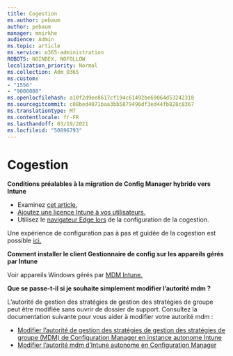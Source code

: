 ```yaml
---
title: Cogestion
ms.author: pebaum
author: pebaum
manager: mnirkhe
audience: Admin
ms.topic: article
ms.service: o365-administration
ROBOTS: NOINDEX, NOFOLLOW
localization_priority: Normal
ms.collection: Adm_O365
ms.custom:
- "1556"
- "9000080"
ms.openlocfilehash: a10f2d9ee8617cf194c61492be69064d53242318
ms.sourcegitcommit: c08bed4071baa3bb5879496df3ed44fb828c8367
ms.translationtype: MT
ms.contentlocale: fr-FR
ms.lasthandoff: 03/19/2021
ms.locfileid: "50896793"
---
```

# <a name="co-management"></a>Cogestion

**Conditions préalables à la migration de Config Manager hybride vers Intune**

- Examinez [cet article.](https://docs.microsoft.com/mem/configmgr/mdm/understand/what-happened-to-hybrid)
- [Ajoutez une licence Intune à vos utilisateurs.](https://docs.microsoft.com/mem/intune/fundamentals/licenses-assign)
- Utilisez le [navigateur Edge lors](https://www.microsoft.com/edge) de la configuration de la cogestion.

Une expérience de configuration pas à pas et guidée de la cogestion est possible [ici.](https://admin.microsoft.com/AdminPortal/Home?#/modernonboarding/comanagesetupguide)

**Comment installer le client Gestionnaire de config sur les appareils gérés par Intune**

Voir appareils Windows gérés par [MDM Intune.](https://docs.microsoft.com/mem/configmgr/core/clients/deploy/deploy-clients-to-windows-computers#bkmk_mdm)

**Que se passe-t-il si je souhaite simplement modifier l’autorité mdm ?**

L’autorité de gestion des stratégies de gestion des stratégies de groupe peut être modifiée sans ouvrir de dossier de support. Consultez la documentation suivante pour vous aider à modifier votre autorité mdm :

- [Modifier l’autorité de gestion des stratégies de gestion des stratégies de groupe (MDM) de Configuration Manager en instance autonome Intune](https://docs.microsoft.com/mem/configmgr/mdm/understand/what-happened-to-hybrid)
- [Modifier l’autorité mdm d’Intune autonome en Configuration Manager](https://docs.microsoft.com/mem/configmgr/mdm/understand/what-happened-to-hybrid)

